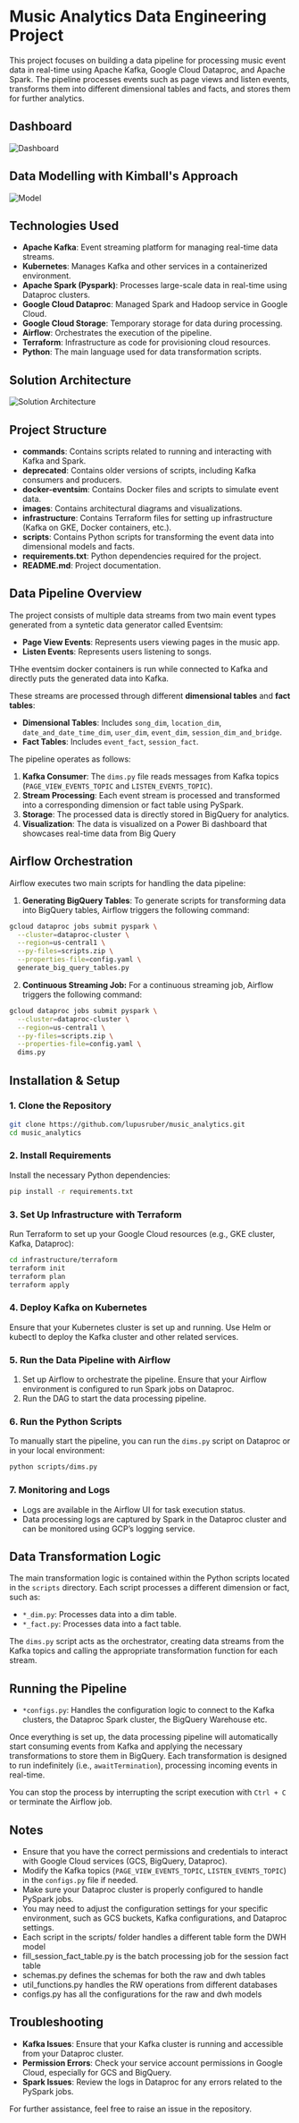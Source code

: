 # Music Analytics Data Engineering Project

This project focuses on building a data pipeline for processing music event data in real-time using Apache Kafka, Google Cloud Dataproc, and Apache Spark. The pipeline processes events such as page views and listen events, transforms them into different dimensional tables and facts, and stores them for further analytics.

## Dashboard
![Dashboard](https://github.com/lupusruber/music_analytics/blob/master/images/Dashboard.png)

## Data Modelling with Kimball's Approach
![Model](https://github.com/lupusruber/music_analytics/blob/master/images/Data%20Model.png)



## Technologies Used

- **Apache Kafka**: Event streaming platform for managing real-time data streams.
- **Kubernetes**: Manages Kafka and other services in a containerized environment.
- **Apache Spark (Pyspark)**: Processes large-scale data in real-time using Dataproc clusters.
- **Google Cloud Dataproc**: Managed Spark and Hadoop service in Google Cloud.
- **Google Cloud Storage**: Temporary storage for data during processing.
- **Airflow**: Orchestrates the execution of the pipeline.
- **Terraform**: Infrastructure as code for provisioning cloud resources.
- **Python**: The main language used for data transformation scripts.

## Solution Architecture
![Solution Architecture](https://github.com/lupusruber/music_analytics/blob/master/images/Solution%20Architecture-Page-1.jpg)

## Project Structure

- **commands**: Contains scripts related to running and interacting with Kafka and Spark.
- **deprecated**: Contains older versions of scripts, including Kafka consumers and producers.
- **docker-eventsim**: Contains Docker files and scripts to simulate event data.
- **images**: Contains architectural diagrams and visualizations.
- **infrastructure**: Contains Terraform files for setting up infrastructure (Kafka on GKE, Docker containers, etc.).
- **scripts**: Contains Python scripts for transforming the event data into dimensional models and facts.
- **requirements.txt**: Python dependencies required for the project.
- **README.md**: Project documentation.

## Data Pipeline Overview

The project consists of multiple data streams from two main event types generated from a syntetic data generator called Eventsim:

- **Page View Events**: Represents users viewing pages in the music app.
- **Listen Events**: Represents users listening to songs.

THhe eventsim docker containers is run while connected to Kafka and directly puts the generated data into Kafka.

These streams are processed through different **dimensional tables** and **fact tables**:

- **Dimensional Tables**: Includes `song_dim`, `location_dim`, `date_and_date_time_dim`, `user_dim`, `event_dim`, `session_dim_and_bridge`.
- **Fact Tables**: Includes `event_fact`, `session_fact`.

The pipeline operates as follows:

1. **Kafka Consumer**: The `dims.py` file reads messages from Kafka topics (`PAGE_VIEW_EVENTS_TOPIC` and `LISTEN_EVENTS_TOPIC`).
2. **Stream Processing**: Each event stream is processed and transformed into a corresponding dimension or fact table using PySpark.
3. **Storage**: The processed data is directly stored in BigQuery for analytics.
4. **Visualization**: The data is visualized on a Power Bi dashboard that showcases real-time data from Big Query

## Airflow Orchestration

Airflow executes two main scripts for handling the data pipeline:

1. **Generating BigQuery Tables**: To generate scripts for transforming data into BigQuery tables, Airflow triggers the following command:

```bash
gcloud dataproc jobs submit pyspark \
  --cluster=dataproc-cluster \
  --region=us-central1 \
  --py-files=scripts.zip \
  --properties-file=config.yaml \
  generate_big_query_tables.py
```

2. **Continuous Streaming Job:** For a continuous streaming job, Airflow triggers the following command:
```bash
gcloud dataproc jobs submit pyspark \
  --cluster=dataproc-cluster \
  --region=us-central1 \
  --py-files=scripts.zip \
  --properties-file=config.yaml \
  dims.py
```

## Installation & Setup

### 1. Clone the Repository

```bash
git clone https://github.com/lupusruber/music_analytics.git
cd music_analytics
```

### 2. Install Requirements

Install the necessary Python dependencies:

```bash
pip install -r requirements.txt
```

### 3. Set Up Infrastructure with Terraform

Run Terraform to set up your Google Cloud resources (e.g., GKE cluster, Kafka, Dataproc):

```bash
cd infrastructure/terraform
terraform init
terraform plan
terraform apply
```

### 4. Deploy Kafka on Kubernetes

Ensure that your Kubernetes cluster is set up and running. Use Helm or kubectl to deploy the Kafka cluster and other related services.

### 5. Run the Data Pipeline with Airflow

1. Set up Airflow to orchestrate the pipeline. Ensure that your Airflow environment is configured to run Spark jobs on Dataproc.
2. Run the DAG to start the data processing pipeline.

### 6. Run the Python Scripts

To manually start the pipeline, you can run the `dims.py` script on Dataproc or in your local environment:

```bash
python scripts/dims.py
```

### 7. Monitoring and Logs

- Logs are available in the Airflow UI for task execution status.
- Data processing logs are captured by Spark in the Dataproc cluster and can be monitored using GCP’s logging service.

## Data Transformation Logic

The main transformation logic is contained within the Python scripts located in the `scripts` directory. Each script processes a different dimension or fact, such as:

- `*_dim.py`: Processes data into a dim table.
- `*_fact.py`: Processes data into a fact table.

The `dims.py` script acts as the orchestrator, creating data streams from the Kafka topics and calling the appropriate transformation function for each stream.

## Running the Pipeline

- `*configs.py`: Handles the configuration logic to connect to the Kafka clusters, the Dataproc Spark cluster, the BigQuery Warehouse etc.

Once everything is set up, the data processing pipeline will automatically start consuming events from Kafka and applying the necessary transformations to store them in BigQuery. Each transformation is designed to run indefinitely (i.e., `awaitTermination`), processing incoming events in real-time.

You can stop the process by interrupting the script execution with `Ctrl + C` or terminate the Airflow job.

## Notes

- Ensure that you have the correct permissions and credentials to interact with Google Cloud services (GCS, BigQuery, Dataproc).
- Modify the Kafka topics (`PAGE_VIEW_EVENTS_TOPIC`, `LISTEN_EVENTS_TOPIC`) in the `configs.py` file if needed.
- Make sure your Dataproc cluster is properly configured to handle PySpark jobs.
- You may need to adjust the configuration settings for your specific environment, such as GCS buckets, Kafka configurations, and Dataproc settings.
- Each script in the scripts/ folder handles a different table form the DWH model
- fill_session_fact_table.py is the batch processing job for the session fact table
- schemas.py defines the schemas for both the raw and dwh tables
- util_functions.py handles the RW operations from different databases
- configs.py has all the configurations for the raw and dwh models

## Troubleshooting

- **Kafka Issues**: Ensure that your Kafka cluster is running and accessible from your Dataproc cluster.
- **Permission Errors**: Check your service account permissions in Google Cloud, especially for GCS and BigQuery.
- **Spark Issues**: Review the logs in Dataproc for any errors related to the PySpark jobs.

For further assistance, feel free to raise an issue in the repository.

